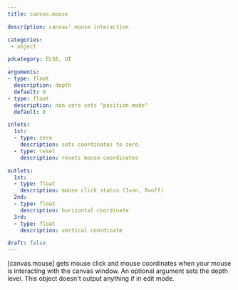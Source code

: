 ```yaml
---
title: canvas.mouse

description: canvas' mouse interaction

categories:
 - object

pdcategory: ELSE, UI

arguments:
- type: float
  description: depth
  default: 0
- type: float
  description: non zero sets "position mode"
  default: 0

inlets:
  1st:
  - type: zero
    description: sets coordinates to zero
  - type: reset
    description: resets mouse coordinates

outlets:
  1st:
  - type: float
    description: mouse click status (1=on, 0=off)
  2nd:
  - type: float
    description: horizontal coordinate
  3rd:
  - type: float 
    description: vertical coordinate

draft: false
---
```


[canvas.mouse] gets mouse click and mouse coordinates when your mouse is interacting with the canvas window. An optional argument sets the depth level. This object doesn't output anything if in edit mode.
